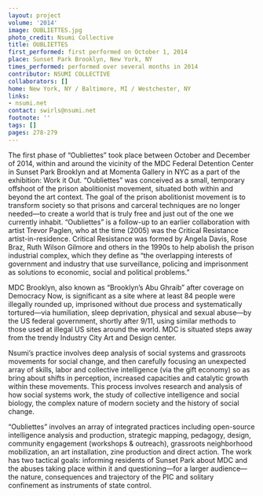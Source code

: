 ```yaml
---
layout: project
volume: '2014'
image: OUBLIETTES.jpg
photo_credit: Nsumi Collective
title: OUBLIETTES
first_performed: first performed on October 1, 2014
place: Sunset Park Brooklyn, New York, NY
times_performed: performed over several months in 2014
contributor: NSUMI COLLECTIVE
collaborators: []
home: New York, NY / Baltimore, MI / Westchester, NY
links:
- nsumi.net
contact: swirls@nsumi.net
footnote: ''
tags: []
pages: 278-279
---
```


The first phase of “Oubliettes” took place between October and December of 2014, within and around the vicinity of the MDC Federal Detention Center in Sunset Park Brooklyn and at Momenta Gallery in NYC as a part of the exhibition: Work it Out. “Oubliettes” was conceived as a small, temporary offshoot of the prison abolitionist movement, situated both within and beyond the art context. The goal of the prison abolitionist movement is to transform society so that prisons and carceral techniques are no longer needed—to create a world that is truly free and just out of the one we currently inhabit. “Oubliettes” is a follow-up to an earlier collaboration with artist Trevor Paglen, who at the time (2005) was the Critical Resistance artist-in-residence. Critical Resistance was formed by Angela Davis, Rose Braz, Ruth Wilson Gilmore and others in the 1990s to help abolish the prison industrial complex, which they define as “the overlapping interests of government and industry that use surveillance, policing and imprisonment as solutions to economic, social and political problems.”

MDC Brooklyn, also known as “Brooklyn’s Abu Ghraib” after coverage on Democracy Now, is significant as a site where at least 84 people were illegally rounded up, imprisoned without due process and systematically tortured—via humiliation, sleep deprivation, physical and sexual abuse—by the US federal government, shortly after 9/11, using similar methods to those used at illegal US sites around the world. MDC is situated steps away from the trendy Industry City Art and Design center.

Nsumi’s practice involves deep analysis of social systems and grassroots movements for social change, and then carefully focusing an unexpected array of skills, labor and collective intelligence (via the gift economy) so as bring about shifts in perception, increased capacities and catalytic growth within these movements. This process involves research and analysis of how social systems work, the study of collective intelligence and social biology, the complex nature of modern society and the history of social change.

“Oubliettes” involves an array of integrated practices including open-source intelligence analysis and production, strategic mapping, pedagogy, design, community engagement (workshops & outreach), grassroots neighborhood mobilization, an art installation, zine production and direct action. The work has two tactical goals: informing residents of Sunset Park about MDC and the abuses taking place within it and questioning—for a larger audience—the nature, consequences and trajectory of the PIC and solitary confinement as instruments of state control.
